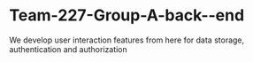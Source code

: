 # Team-227-Group-A-back--end
We develop user interaction features from here for data storage, authentication and authorization 
